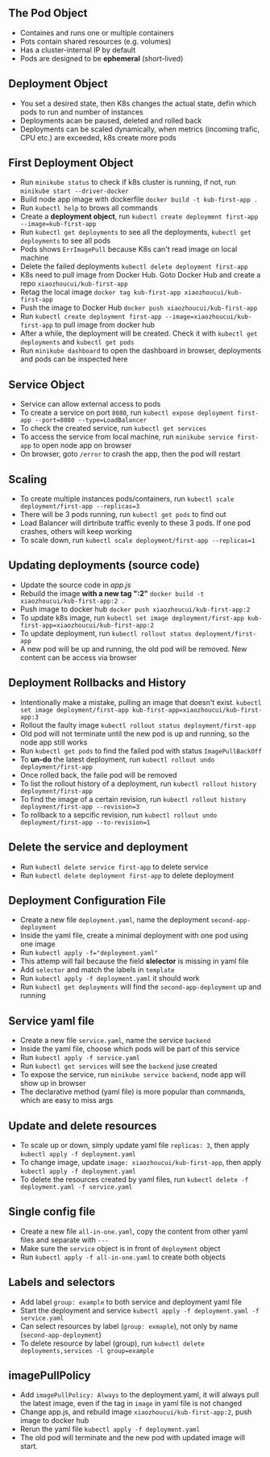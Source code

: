 ## The Pod Object
- Containes and runs one or multiple containers
- Pots contain shared resources (e.g. volumes)
- Has a cluster-internal IP by default
- Pods are designed to be **ephemeral** (short-lived)

## Deployment Object
- You set a desired state, then K8s changes the actual state, defin which pods to run and number of instances
- Deployments acan be paused, deleted and rolled back
- Deployments can be scaled dynamically, when metrics (incoming trafic, CPU etc.) are exceeded, k8s create more pods

## First Deployment Object
- Run `minikube status` to check if k8s cluster is running, if not, run `minikube start --driver-docker`
- Build node app image with dockerfile `docker build -t kub-first-app .`
- Run `kubectl help` to brows all commands
- Create a **deployment object**, run `kubectl create deployment first-app --image=kub-first-app`
- Run `kubectl get deployments` to see all the deployments, `kubectl get deployments` to see all pods
- Pods shows `ErrImagePull` because K8s can't read image on local machine
- Delete the failed deployments `kubectl delete deployment first-app`
- K8s need to pull image from Docker Hub. Goto Docker Hub and create a repo `xiaozhoucui/kub-first-app`
- Retag the local image `docker tag kub-first-app xiaozhoucui/kub-first-app`
- Push the image to Docker Hub `docker push xiaozhoucui/kub-first-app`
- Run `kubectl create deployment first-app --image=xiaozhoucui/kub-first-app` to pull image from docker hub
- After a while, the deployment will be created. Check it with `kubectl get deployments` and `kubectl get pods`
- Run `minikube dashboard` to open the dashboard in browser, deployments and pods can be inspected here

## Service Object
- Service can allow external access to pods
- To create a service on port `8080`, run `kubectl expose deployment first-app --port=8080 --type=LoadBalancer`
- To check the created service, run `kubectl get services`
- To access the service from local machine, run `minikube service first-app` to open node app on browser
- On browser, goto `/error` to crash the app, then the pod will restart

## Scaling
- To create multiple instances pods/containers, run `kubectl scale deployment/first-app --replicas=3`
- There will be 3 pods running, run `kubectl get pods` to find out
- Load Balancer will dirtribute traffic evenly to these 3 pods. If one pod crashes, others will keep working
- To scale down, run `kubectl scale deployment/first-app --replicas=1`

## Updating deployments (source code)
- Update the source code in *app.js*
- Rebuild the image **with a new tag ":2"** `docker build -t xiaozhoucui/kub-first-app:2 .`
- Push image to docker hub `docker push xiaozhoucui/kub-first-app:2`
- To update k8s image, run `kubectl set image deployment/first-app kub-first-app=xiaozhoucui/kub-first-app:2`
- To update deployment, run `kubectl rollout status deployment/first-app`
- A new pod will be up and running, the old pod will be removed. New content can be access via browser

## Deployment Rollbacks and History
- Intentionally make a mistake, pulling an image that doesn't exist. `kubectl set image deployment/first-app kub-first-app=xiaozhoucui/kub-first-app:3`
- Rollout the faulty image `kubectl rollout status deployment/first-app`
- Old pod will not terminate until the new pod is up and running, so the node app still works
- Run `kubectl get pods` to find the failed pod with status `ImagePullBackOff`
- To **un-do** the latest deployment, run `kubectl rollout undo deployment/first-app`
- Once rolled back, the faile pod will be removed
- To list the rollout history of a deployment, run `kubectl rollout history deployment/first-app`
- To find the image of a certain revision, run `kubectl rollout history deployment/first-app --revision=3`
- To rollback to a sepcific revision, run `kubectl rollout undo deployment/first-app --to-revision=1`

## Delete the service and deployment
- Run `kubectl delete service first-app` to delete service
- Run `kubectl delete deployment first-app` to delete deployment

## Deployment Configuration File
- Create a new file `deployment.yaml`, name the deployment `second-app-deployment`
- Inside the yaml file, create a minimal deployment with one pod using one image
- Run `kubectl apply -f="deployment.yaml"`
- This attemp will fail because the field **slelector** is missing in yaml file
- Add `selector` and match the labels in `template`
- Run `kubectl apply -f deployment.yaml` it should work
- Run `kubectl get deployments` will find the `second-app-deployment` up and running

## Service yaml file
- Create a new file `service.yaml`, name the service `backend`
- Inside the yaml file, choose which pods will be part of this service
- Run `kubectl apply -f service.yaml`
- Run `kubectl get services` will see the `backend` juse created
- To expose the service, run `minikube service backend`, node app will show up in browser
- The declarative method (yaml file) is more popular than commands, which are easy to miss args

## Update and delete resources
- To scale up or down, simply update yaml file `replicas: 3`, then apply `kubectl apply -f deployment.yaml`
- To change image, update `image: xiaozhoucui/kub-first-app`, then apply `kubectl apply -f deployment.yaml`
- To delete the resources created by yaml files, run `kubectl delete -f deployment.yaml -f service.yaml`

## Single config file
- Create a new file `all-in-one.yaml`, copy the content from other yaml files and separate with `---`
- Make sure the `service` object is in front of `deployment` object
- Run `kubectl apply -f all-in-one.yaml` to create both objects

## Labels and selectors
- Add label `group: example` to both service and deployment yaml file
- Start the deployment and service `kubectl apply -f deployment.yaml -f service.yaml`
- Can select resources by label (`group: exmaple`), not only by name (`second-app-deployment`)
- To delete resource by label (group), run `kubectl delete deployments,services -l group=example`

## imagePullPolicy
- Add `imagePullPolicy: Always` to the deployment.yaml, it will always pull the latest image, even if the tag in `image` in yaml file is not changed
- Change app.js, and rebuild image `xiaozhoucui/kub-first-app:2`, push image to docker hub
- Rerun the yaml file `kubectl apply -f deployment.yaml`
- The old pod will terminate and the new pod with updated image will start.